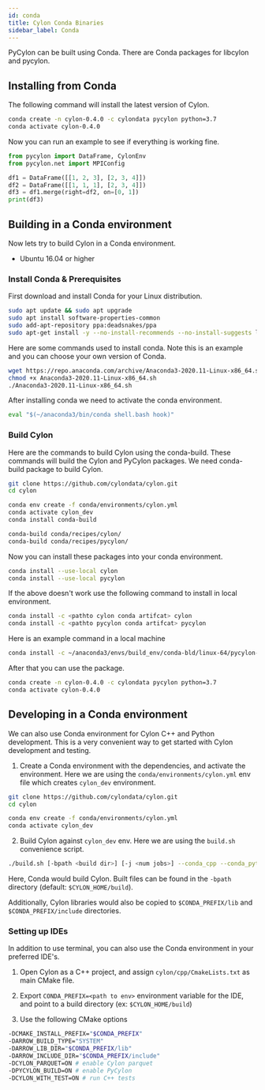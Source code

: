 ```yaml
---
id: conda
title: Cylon Conda Binaries
sidebar_label: Conda
---
```


PyCylon can be built using Conda. There are Conda packages for libcylon and pycylon.

## Installing from Conda

The following command will install the latest version of Cylon.

```bash
conda create -n cylon-0.4.0 -c cylondata pycylon python=3.7
conda activate cylon-0.4.0
```

Now you can run an example to see if everything is working fine.

```python
from pycylon import DataFrame, CylonEnv
from pycylon.net import MPIConfig

df1 = DataFrame([[1, 2, 3], [2, 3, 4]])
df2 = DataFrame([[1, 1, 1], [2, 3, 4]])
df3 = df1.merge(right=df2, on=[0, 1])
print(df3)
```

## Building in a Conda environment

Now lets try to build Cylon in a Conda environment.

* Ubuntu 16.04 or higher

### Install Conda & Prerequisites

First download and install Conda for your Linux distribution.

```bash
sudo apt update && sudo apt upgrade
sudo apt install software-properties-common
sudo add-apt-repository ppa:deadsnakes/ppa
sudo apt-get install -y --no-install-recommends --no-install-suggests libssl-dev curl wget vim git build-essential python3.7-dev python3.7 maven libnuma-dev libc-dev python3-venv openmpi-bin libopenmpi-dev python3-pip python3-dev
```

Here are some commands used to install conda. Note this is an example and you can choose your own version of Conda.

```bash
wget https://repo.anaconda.com/archive/Anaconda3-2020.11-Linux-x86_64.sh
chmod +x Anaconda3-2020.11-Linux-x86_64.sh
./Anaconda3-2020.11-Linux-x86_64.sh
```

After installing conda we need to activate the conda environment. 

```python
eval "$(~/anaconda3/bin/conda shell.bash hook)"
```

### Build Cylon

Here are the commands to build Cylon using the conda-build. These commands will build the Cylon and PyCylon packages.
We need conda-build package to build Cylon.

```bash
git clone https://github.com/cylondata/cylon.git
cd cylon

conda env create -f conda/environments/cylon.yml
conda activate cylon_dev
conda install conda-build

conda-build conda/recipes/cylon/
conda-build conda/recipes/pycylon/
```

Now you can install these packages into your conda environment. 

```bash
conda install --use-local cylon
conda install --use-local pycylon
```

If the above doesn't work use the following command to install in local environment.
```bash
conda install -c <pathto cylon conda artifcat> cylon
conda install -c <pathto pycylon conda artifcat> pycylon
```

Here is an example command in a local machine
```bash
conda install -c ~/anaconda3/envs/build_env/conda-bld/linux-64/pycylon-0.4.0-cylon_0.4_py37_gfa14527_455.tar.bz2 pycylon
```

After that you can use the package.

```bash
conda create -n cylon-0.4.0 -c cylondata pycylon python=3.7
conda activate cylon-0.4.0
```

## Developing in a Conda environment

We can also use Conda environment for Cylon C++ and Python development. This is a very convenient 
way to get started with Cylon development and testing. 

1. Create a Conda environment with the dependencies, and activate the environment. Here we are using 
the `conda/environments/cylon.yml` env file which creates `cylon_dev` environment.  

```bash
git clone https://github.com/cylondata/cylon.git
cd cylon

conda env create -f conda/environments/cylon.yml
conda activate cylon_dev
```

2. Build Cylon against `cylon_dev` env. Here we are using the `build.sh` convenience script.  
```bash
./build.sh [-bpath <build dir>] [-j <num jobs>] --conda_cpp --conda_python [--test] [--pytest]
```
Here, Conda would build Cylon. Built files can be found in the `-bpath` directory (default: 
`$CYLON_HOME/build`). 

Additionally, Cylon libraries would also be copied to `$CONDA_PREFIX/lib` and 
`$CONDA_PREFIX/include` directories. 

### Setting up IDEs 

In addition to use terminal, you can also use the Conda environment in your preferred IDE's. 

1. Open Cylon as a C++ project, and assign `cylon/cpp/CmakeLists.txt` as main CMake file.  

2. Export `CONDA_PREFIX=<path to env>` environment variable for the IDE, and point to a build 
   directory (ex: `$CYLON_HOME/build`) 
 
3. Use the following CMake options
```bash
-DCMAKE_INSTALL_PREFIX="$CONDA_PREFIX"
-DARROW_BUILD_TYPE="SYSTEM"
-DARROW_LIB_DIR="$CONDA_PREFIX/lib"
-DARROW_INCLUDE_DIR="$CONDA_PREFIX/include"
-DCYLON_PARQUET=ON # enable Cylon parquet 
-DPYCYLON_BUILD=ON # enable PyCylon 
-DCYLON_WITH_TEST=ON # run C++ tests 
```
